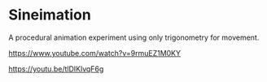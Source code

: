 # Sineimation
A procedural animation experiment using only trigonometry for movement.

https://www.youtube.com/watch?v=9rmuEZ1M0KY

https://youtu.be/tlDIKlvqF6g
